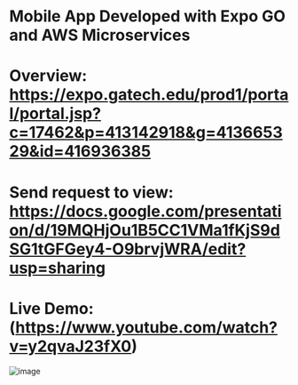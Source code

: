 # Mobile App Developed with Expo GO and AWS Microservices

# Overview: https://expo.gatech.edu/prod1/portal/portal.jsp?c=17462&p=413142918&g=413665329&id=416936385

# Send request to view: https://docs.google.com/presentation/d/19MQHjOu1B5CC1VMa1fKjS9dSG1tGFGey4-O9brvjWRA/edit?usp=sharing

# Live Demo: (https://www.youtube.com/watch?v=y2qvaJ23fX0)

![image](https://github.com/whao37/NonProd-FaceID-Door-Unlock-App/assets/86330766/f22aed02-c9cc-48d0-9ebb-16e8cbdf0288)
